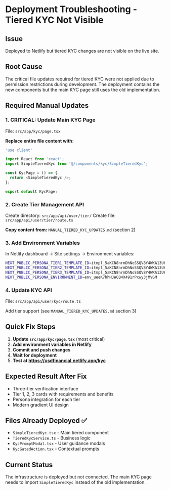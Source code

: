 # Deployment Troubleshooting - Tiered KYC Not Visible

## Issue
Deployed to Netlify but tiered KYC changes are not visible on the live site.

## Root Cause
The critical file updates required for tiered KYC were not applied due to permission restrictions during development. The deployment contains the new components but the main KYC page still uses the old implementation.

## Required Manual Updates

### 1. **CRITICAL: Update Main KYC Page**
File: `src/app/kyc/page.tsx`

**Replace entire file content with:**
```typescript
'use client'

import React from 'react';
import SimpleTieredKyc from '@/components/kyc/SimpleTieredKyc';

const KycPage = () => {
  return <SimpleTieredKyc />;
};

export default KycPage;
```

### 2. **Create Tier Management API**
Create directory: `src/app/api/user/tier/`
Create file: `src/app/api/user/tier/route.ts`

**Copy content from:** `MANUAL_TIERED_KYC_UPDATES.md` (section 2)

### 3. **Add Environment Variables**
In Netlify dashboard → Site settings → Environment variables:

```bash
NEXT_PUBLIC_PERSONA_TIER1_TEMPLATE_ID=itmpl_5aKCN8nrmDhNoSSQV8Y4WKA13UK8
NEXT_PUBLIC_PERSONA_TIER2_TEMPLATE_ID=itmpl_5aKCN8nrmDhNoSSQV8Y4WKA13UK8
NEXT_PUBLIC_PERSONA_TIER3_TEMPLATE_ID=itmpl_5aKCN8nrmDhNoSSQV8Y4WKA13UK8
NEXT_PUBLIC_PERSONA_ENVIRONMENT_ID=env_ueeK7hhHJWCQ4X491rPxwy3jMVGM
```

### 4. **Update KYC API**
File: `src/app/api/user/kyc/route.ts`

Add tier support (see `MANUAL_TIERED_KYC_UPDATES.md` section 3)

## Quick Fix Steps

1. **Update `src/app/kyc/page.tsx`** (most critical)
2. **Add environment variables in Netlify**
3. **Commit and push changes**
4. **Wait for deployment**
5. **Test at https://usdfinancial.netlify.app/kyc**

## Expected Result After Fix
- Three-tier verification interface
- Tier 1, 2, 3 cards with requirements and benefits
- Persona integration for each tier
- Modern gradient UI design

## Files Already Deployed ✅
- `SimpleTieredKyc.tsx` - Main tiered component
- `TieredKycService.ts` - Business logic
- `KycPromptModal.tsx` - User guidance modals
- `KycGatedAction.tsx` - Contextual prompts

## Current Status
The infrastructure is deployed but not connected. The main KYC page needs to import `SimpleTieredKyc` instead of the old implementation.
